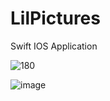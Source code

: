 # LilPictures
Swift IOS Application

![180](https://user-images.githubusercontent.com/81229461/167268700-e7d68cec-6de3-4eb6-9de5-872c2a988073.png)

![image](https://user-images.githubusercontent.com/81229461/167268712-9a87adee-a777-4b26-855d-ac9e476471c0.png)
